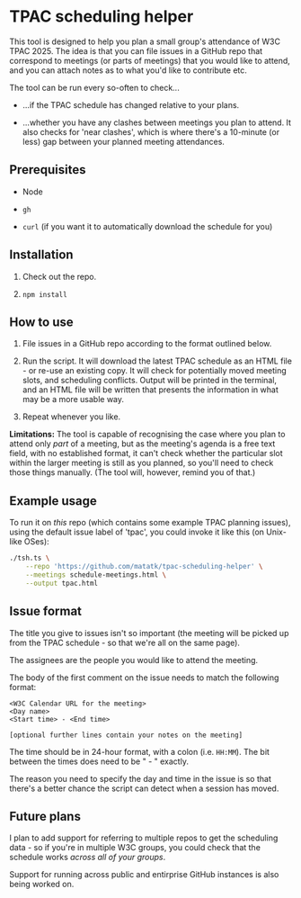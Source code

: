 # TPAC scheduling helper

This tool is designed to help you plan a small group's attendance of W3C TPAC 2025. The idea is that you can file issues in a GitHub repo that correspond to meetings (or parts of meetings) that you would like to attend, and you can attach notes as to what you'd like to contribute etc.

The tool can be run every so-often to check...

* ...if the TPAC schedule has changed relative to your plans.

* ...whether you have any clashes between meetings you plan to attend. It also checks for 'near clashes', which is where there's a 10-minute (or less) gap between your planned meeting attendances.

## Prerequisites

* Node

* `gh`

* `curl` (if you want it to automatically download the schedule for you)

## Installation

1. Check out the repo.

2. `npm install`

## How to use

1. File issues in a GitHub repo according to the format outlined below.

2. Run the script. It will download the latest TPAC schedule as an HTML file - or re-use an existing copy. It will check for potentially moved meeting slots, and scheduling conflicts. Output will be printed in the terminal, and an HTML file will be written that presents the information in what may be a more usable way.

3. Repeat whenever you like.

**Limitations:** The tool is capable of recognising the case where you plan to attend only _part_ of a meeting, but as the meeting's agenda is a free text field, with no established format, it can't check whether the particular slot within the larger meeting is still as you planned, so you'll need to check those things manually. (The tool will, however, remind you of that.)

## Example usage

To run it on _this_ repo (which contains some example TPAC planning issues), using the default issue label of 'tpac', you could invoke it like this (on Unix-like OSes):

```sh
./tsh.ts \
    --repo 'https://github.com/matatk/tpac-scheduling-helper' \
    --meetings schedule-meetings.html \
    --output tpac.html
```

## Issue format

The title you give to issues isn't so important (the meeting will be picked up from the TPAC schedule - so that we're all on the same page).

The assignees are the people you would like to attend the meeting.

The body of the first comment on the issue needs to match the following format:

```
<W3C Calendar URL for the meeting>
<Day name>
<Start time> - <End time>

[optional further lines contain your notes on the meeting]
```

The time should be in 24-hour format, with a colon (i.e. `HH:MM`). The bit between the times does need to be " - " exactly.

The reason you need to specify the day and time in the issue is so that there's a better chance the script can detect when a session has moved.

## Future plans

I plan to add support for referring to multiple repos to get the scheduling data - so if you're in multiple W3C groups, you could check that the schedule works _across all of your groups_.

Support for running across public and entirprise GitHub instances is also being worked on.
